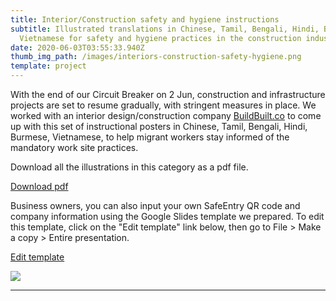 ```yaml
---
title: Interior/Construction safety and hygiene instructions
subtitle: Illustrated translations in Chinese, Tamil, Bengali, Hindi, Burmese,
  Vietnamese for safety and hygiene practices in the construction industry.
date: 2020-06-03T03:55:33.940Z
thumb_img_path: /images/interiors-construction-safety-hygiene.png
template: project
---
```

<!-- Primary Meta Tags -->

<title>Interior/Construction safety and hygiene instructions - VisualAid</title>
<meta name="title" content="Interior/Construction safety and hygiene instructions - VisualAid">
<meta name="description" content="Illustrated translations in Chinese, Tamil, Bengali, Hindi, Burmese, Vietnamese for safety and hygiene practices in the construction industry."><link rel="canonical" href="https://visualaid.sg/projects/interior-construction-safety-and-hygiene-instructions/" />

<meta property="og:type" content="article">
<meta property="og:url" content="https://visualaid.sg/projects/interior-construction-safety-and-hygiene-instructions/">
<meta property="og:title" content="Interior/Construction safety and hygiene instructions - VisualAid">
<meta property="og:description" content="Illustrated translations in Chinese, Tamil, Bengali, Hindi, Burmese, Vietnamese for safety and hygiene practices in the construction industry.">
<meta property="og:image" content="https://visualaid.sg/images/open_graph_construction.png">

<!-- Twitter -->

<meta property="twitter:card" content="summary_large_image">
<meta property="twitter:url" content="https://visualaid.sg/projects/interior-construction-safety-and-hygiene-instructions/">
<meta property="twitter:title" content="Interior/Construction safety and hygiene instructions - VisualAid">
<meta property="twitter:description" content="Illustrated translations in Chinese, Tamil, Bengali, Hindi, Burmese, Vietnamese for safety and hygiene practices in the construction industry.">
<meta property="twitter:image" content="https://visualaid.sg/images/open_graph_construction.png">

With the end of our Circuit Breaker on 2 Jun, construction and infrastructure projects are set to resume gradually, with stringent measures in place. We worked with an interior design/construction company <a href="https://www.buildbuilt.co/" target="_blank" rel="noopener">BuildBuilt.co</a> to come up with this set of instructional posters in Chinese, Tamil, Bengali, Hindi, Burmese, Vietnamese, to help migrant workers stay informed of the mandatory work site practices.  

Download all the illustrations in this category as a pdf file.

<a class="button" id="download-button" href="https://bit.ly/visualaid-constructionsafety-pdf" target="_blank" rel="noopener" style="margin-bottom: 0.75em;">Download pdf</a>

Business owners, you can also input your own SafeEntry QR code and company information using the Google Slides template we prepared. To edit this template, click on the "Edit template" link below, then go to File > Make a copy > Entire presentation.

<a class="button" id="download-button" href="https://bit.ly/visualaid-constructionsafety-googleslides" target="_blank" rel="noopener" style="margin-bottom: 0.75em;">Edit template</a>

![](/images/interiors-construction-safety-hygiene.png)

<hr/>